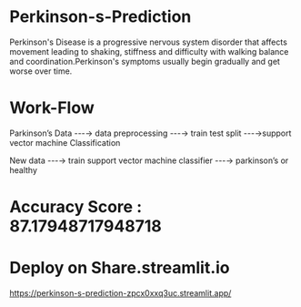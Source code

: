 # Perkinson-s-Prediction
Perkinson's Disease is a progressive nervous system disorder that affects movement leading to shaking, stiffness and difficulty with walking balance and coordination.Perkinson's symptoms usually begin gradually and get worse over time.


# Work-Flow

Parkinson’s Data ---→ data preprocessing ---→ train test split ---→support vector machine Classification

New data ---→ train support vector machine classifier ---→ parkinson’s or healthy


# Accuracy Score :  87.17948717948718

# Deploy on Share.streamlit.io 
https://perkinson-s-prediction-zpcx0xxq3uc.streamlit.app/


